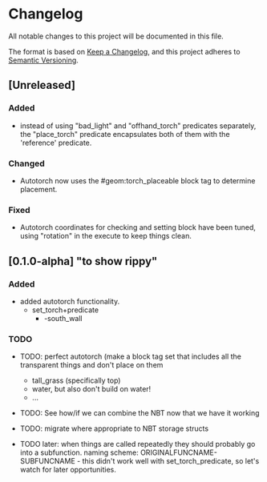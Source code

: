 # Changelog
All notable changes to this project will be documented in this file.

The format is based on [Keep a Changelog](https://keepachangelog.com/en/1.0.0/),
and this project adheres to [Semantic Versioning](https://semver.org/spec/v2.0.0.html).

## [Unreleased]
### Added
- instead of using "bad_light" and "offhand_torch" predicates separately, the "place_torch" predicate encapsulates both of them with the 'reference' predicate.

### Changed
- Autotorch now uses the #geom:torch_placeable block tag to determine placement.

### Fixed
- Autotorch coordinates for checking and setting block have been tuned, using "rotation" in the execute to keep things clean.

## [0.1.0-alpha] "to show rippy"
### Added
- added autotorch functionality.
    - set\_torch\+predicate
        - -south_wall

### TODO
- TODO: perfect autotorch (make a block tag set that includes all the transparent things and don't place on them
  - tall\_grass (specifically top)
  - water, but also don't build on water!
  - ...
- TODO: See how/if we can combine the NBT now that we have it working

- TODO: migrate where appropriate to NBT storage structs
- TODO later: when things are called repeatedly they should probably go into a subfunction. naming scheme: ORIGINALFUNCNAME-SUBFUNCNAME - this didn't work well with set\_torch\_predicate, so let's watch for later opportunities.

